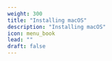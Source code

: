 ```yaml
---
weight: 300
title: "Installing macOS"
description: "Installing macOS"
icon: menu_book
lead: ""
draft: false
---
```

